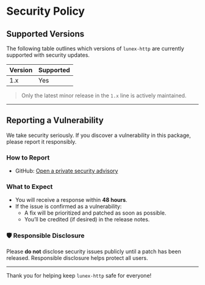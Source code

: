 # Security Policy

## Supported Versions

The following table outlines which versions of `lunex-http` are currently supported with security updates.

| Version   | Supported          |
|-----------|--------------------|
| 1.x       | Yes             |

> Only the latest minor release in the `1.x` line is actively maintained.

---

## Reporting a Vulnerability

We take security seriously. If you discover a vulnerability in this package, please report it responsibly.

### How to Report

- GitHub: [Open a private security advisory](https://github.com/shrestha-bishal/lunex-http/security/advisories)

### What to Expect

- You will receive a response within **48 hours**.
- If the issue is confirmed as a vulnerability:
  - A fix will be prioritized and patched as soon as possible.
  - You’ll be credited (if desired) in the release notes.

### 🛡 Responsible Disclosure

Please **do not** disclose security issues publicly until a patch has been released. Responsible disclosure helps protect all users.

---

Thank you for helping keep `lunex-http` safe for everyone!

